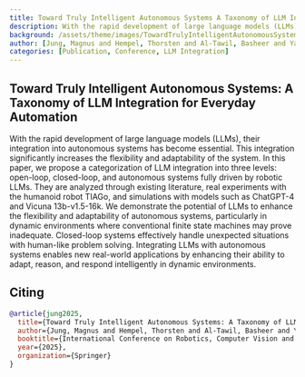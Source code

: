 ```yaml
---
title: Toward Truly Intelligent Autonomous Systems A Taxonomy of LLM Integration for Everyday Automation
description: With the rapid development of large language models (LLMs), their integration into autonomous systems has become essential. This integration significantly increases the flexibility and adaptability of the system. We propose a categorization of LLM integration into three levels, open-loop, closed-loop, and autonomous systems fully driven by robotic LLMs.
background: /assets/theme/images/TowardTrulyIntelligentAutonomousSystems.png
author: [Jung, Magnus and Hempel, Thorsten and Al-Tawil, Basheer and Yang, Qiaoyue and Wachsmuth, Sven and Al-Hamadi, Ayoub]
categories: [Publication, Conference, LLM Integration]
---
```


## Toward Truly Intelligent Autonomous Systems: A Taxonomy of LLM Integration for Everyday Automation
With the rapid development of large language models (LLMs), their integration into autonomous systems has become essential. This integration significantly increases the flexibility and adaptability of the system. In this paper, we propose a categorization of LLM integration into three levels: open-loop, closed-loop, and autonomous systems fully driven by robotic LLMs. They are analyzed through existing literature, real experiments with the humanoid robot TIAGo, and simulations with models such as ChatGPT-4 and Vicuna 13b-v1.5-16k. We demonstrate the potential of LLMs to enhance the flexibility and adaptability of autonomous systems, particularly in dynamic environments where conventional finite state machines may prove inadequate. Closed-loop systems effectively handle unexpected situations with human-like problem solving.
Integrating LLMs with autonomous systems enables new real-world applications by enhancing their ability to adapt, reason, and respond intelligently in dynamic environments.





## Citing

```bibtex
@article{jung2025,
  title={Toward Truly Intelligent Autonomous Systems: A Taxonomy of LLM Integration for Everyday Automation},
  author={Jung, Magnus and Hempel, Thorsten and Al-Tawil, Basheer and Yang, Qiaoyue and Wachsmuth, Sven and Al-Hamadi, Ayoub},
  booktitle={International Conference on Robotics, Computer Vision and Intelligent Systems},
  year={2025},
  organization={Springer}
}
```
